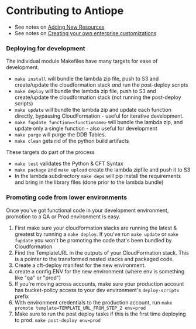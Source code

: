 # Contributing to Antiope

* See notes on [Adding New Resources](AddingNewResources.md)
* See notes on [Creating your own enterprise customizations](Customizations.md)

### Deploying for development
The individual module Makefiles have many targets for ease of development.

* `make install` will bundle the lambda zip file, push to S3 and create/update the cloudformation stack _and_ run the post-deploy scripts
* `make deploy` will bundle the lambda zip file, push to S3 and create/update the cloudformation stack (not running the post-deploy scripts)
* `make update` will bundle the lambda zip and update each function directly, bypassing CloudFormation - useful for iterative development.
* `make fupdate function=<functioname>` will bundle the lambda zip, and update only a single function - also useful for development
* `make purge` will purge the DDB Tables.
* `make clean` gets rid of the python build artifacts

These targets do part of the process
* `make test` validates the Python & CFT Syntax
* `make package` and `make upload` create the lambda zipfile and push it to S3
* In the lambda subdirectory `make deps` will pip install the requirements and bring in the library files (done prior to the lambda bundle)

### Promoting code from lower environments
Once you've got functional code in your development environment, promotion to a QA or Prod environment is easy.
1. First make sure your cloudformation stacks are running the latest & greatest by running a `make deploy`. If you've run `make update` or `make fupdate` you won't be promoting the code that's been bundled by Cloudformation
2. Find the TemplateURL in the outputs of your CloudFormation stack. This is a pointer to the transformed nested stacks and packaged code.
3. Create a cft-deploy manifest for the new environment.
3. create a config.ENV for the new environment (where env is something like "qa" or "prod")
4. If you're moving across accounts, make sure your production account has bucket-policy access to your dev environment's `deploy-scripts` prefix
5. With environment credentials to the production account, run `make promote template=TEMPLATE_URL_FROM_STEP_2 env=prod`
6. Make sure to run the post deploy tasks if this is the first time deploying to prod. `make post-deploy env=prod`